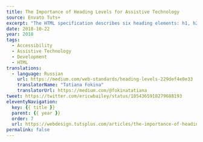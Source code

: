 ```yaml
---
title: The Importance of Heading Levels for Assistive Technology
source: Envato Tuts+
excerpt: "The HTML specification describes six heading elements: h1, h2, h3, h4, h5, and h6. The number in each of these heading elements reflects its priority, with h1 being the most general and h6 being the most specific"
date: 2018-10-22
year: 2018
tags:
  - Accessibility
  - Assistive Technology
  - Development
  - HTML
translations:
  - language: Russian
    url: https://medium.com/web-standards/heading-levels-229def4e0e33
    translatorName: "Tatiana Fokina"
    translatorUrl: https://medium.com/@fokinatatiana
tweet: https://twitter.com/ericwbailey/status/1054365918279688193
eleventyNavigation:
  key: {{ title }}
  parent: {{ year }}
  order: 7
  url: https://webdesign.tutsplus.com/articles/the-importance-of-heading-levels-for-assistive-technology--cms-31753
permalink: false
---
```

